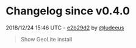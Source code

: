 # Changelog since v0.4.0

2018/12/24 15:46 UTC - [e2b29d2](https://github.com/hassio-addons/addon-tautulli/commit/e2b29d2bb480fc82a01362f859abd8a12ec7d83c) by [@ludeeus](https://github.com/ludeeus)
> Show GeoLite install 

